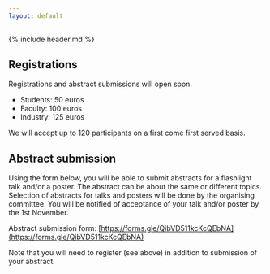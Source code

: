 ```yaml
---
layout: default
---
```


{% include header.md %}

## Registrations

Registrations and abstract submissions will open soon.

- Students: 50 euros
- Faculty: 100 euros
- Industry: 125 euros

We will accept up to 120 participants on a first come first served
basis.


## Abstract submission

Using the form below, you will be able to submit abstracts for a
flashlight talk and/or a poster. The abstract can be about the same or
different topics. Selection of abstracts for talks and posters will be
done by the organising committee. You will be notified of acceptance
of your talk and/or poster by the 1st November.

Abstract submission form: [https://forms.gle/QibVD511kcKcQEbNA](https://forms.gle/QibVD511kcKcQEbNA)

Note that you will need to register (see above) in addition to
submission of your abstract.
